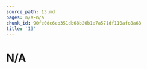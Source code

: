 ```yaml
---
source_path: 13.md
pages: n/a-n/a
chunk_id: 90fe0dc6eb351db68b26b1e7a571df110afc8a68
title: '13'
---
```

# N/A
